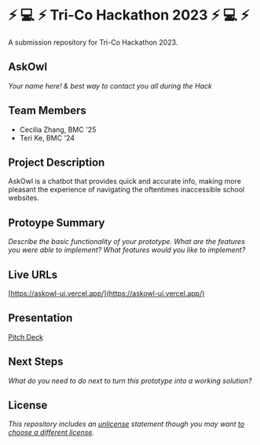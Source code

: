 # :zap: :computer: :zap: Tri-Co Hackathon 2023 :zap: :computer: :zap:
A submission repository for Tri-Co Hackathon 2023. 
## AskOwl

*Your name here! & best way to contact you all during the Hack*

## Team Members

- Cecilia Zhang, BMC '25
- Teri Ke, BMC '24

## Project Description

AskOwl is a chatbot that provides quick and accurate info, making more pleasant the experience of navigating the oftentimes inaccessible school websites. 

## Protoype Summary

*Describe the basic functionality of your prototype. What are the features you were able to implement? What features would you like to implement?*

## Live URLs

[https://askowl-ui.vercel.app/](https://askowl-ui.vercel.app/)

## Presentation

[Pitch Deck](https://docs.google.com/presentation/d/1KowvbUCC72Q3qu1WamHBEOv33AHeYLB5WT4vX_s82h0/edit?usp=sharing)

## Next Steps

*What do you need to do next to turn this prototype into a working solution?*

## License

*This repository includes an [unlicense](http://unlicense.org/) statement though you may want [to choose a different license](https://choosealicense.com/).*
